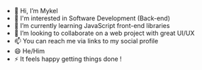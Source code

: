 - 👋 Hi, I’m Mykel
- 👀 I'm interested in Software Development (Back-end) 
- 🌱 I’m currently learning JavaScript front-end libraries
- 💞️ I’m looking to collaborate on a web project with great UI/UX
- 📫 You can reach me via links to my social profile 
- 😄 He/Him
- ⚡ It feels happy getting things done !

<!---
Desp001/Desp001 is a ✨ special ✨ repository because its `README.md` (this file) appears on your GitHub profile.
You can click the Preview link to take a look at your changes.
--->
